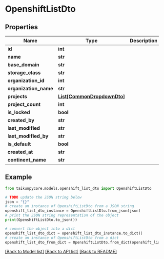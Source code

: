 # OpenshiftListDto


## Properties

Name | Type | Description | Notes
------------ | ------------- | ------------- | -------------
**id** | **int** |  | 
**name** | **str** |  | 
**base_domain** | **str** |  | 
**storage_class** | **str** |  | 
**organization_id** | **int** |  | 
**organization_name** | **str** |  | 
**projects** | [**List[CommonDropdownDto]**](CommonDropdownDto.md) |  | 
**project_count** | **int** |  | 
**is_locked** | **bool** |  | 
**created_by** | **str** |  | 
**last_modified** | **str** |  | 
**last_modified_by** | **str** |  | 
**is_default** | **bool** |  | 
**created_at** | **str** |  | 
**continent_name** | **str** |  | 

## Example

```python
from taikunpycore.models.openshift_list_dto import OpenshiftListDto

# TODO update the JSON string below
json = "{}"
# create an instance of OpenshiftListDto from a JSON string
openshift_list_dto_instance = OpenshiftListDto.from_json(json)
# print the JSON string representation of the object
print(OpenshiftListDto.to_json())

# convert the object into a dict
openshift_list_dto_dict = openshift_list_dto_instance.to_dict()
# create an instance of OpenshiftListDto from a dict
openshift_list_dto_from_dict = OpenshiftListDto.from_dict(openshift_list_dto_dict)
```
[[Back to Model list]](../README.md#documentation-for-models) [[Back to API list]](../README.md#documentation-for-api-endpoints) [[Back to README]](../README.md)


